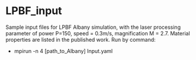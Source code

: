 # LPBF_input 
Sample input files for LPBF Albany simulation, with the laser processing parameter of power P=150, speed = 0.3m/s, magnification M = 2.7.
Material properties are listed in the published work.
Run by command:
  - mpirun -n 4 [path_to_Albany] Input.yaml
